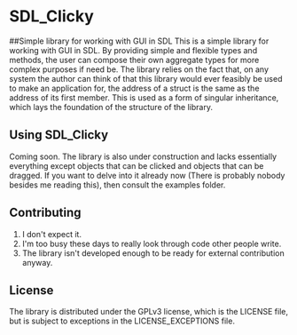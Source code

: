 # SDL_Clicky
##Simple library for working with GUI in SDL
This is a simple library for working with GUI in SDL. By providing simple and flexible types and methods, the user can compose their own aggregate types for more complex purposes if need be.
The library relies on the fact that, on any system the author can think of that this library would ever feasibly be used to make an application for, the address of a struct is the same as the address of its first member. This is used as a form of singular inheritance, which lays the foundation of the structure of the library.

## Using SDL_Clicky
Coming soon. The library is also under construction and lacks essentially everything except objects that can be clicked and objects that can be dragged.
If you want to delve into it already now (There is probably nobody besides me reading this), then consult the examples folder.

## Contributing
1. I don't expect it.
2. I'm too busy these days to really look through code other people write.
3. The library isn't developed enough to be ready for external contribution anyway.

## License
The library is distributed under the GPLv3 license, which is the LICENSE file, but is subject to exceptions in the LICENSE_EXCEPTIONS file.

